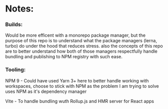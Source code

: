 # Notes: 

### Builds: 
Would be more efficent with a monorepo package manager, but the purpose of this repo is to understand what the package managers (lerna, turbo) do under the hood that reduces stress. also the concepts of this repo are to better understand how both of those managers respectfully handle bundling and publishing to NPM registry with such ease.

### Tooling: 
NPM 9 - Could have used Yarn 3+ here to better handle working with workspaces, choose to stick with NPM as the problem I am trying to solve uses NPM as it's dependency manager

Vite - To handle bundling wuth Rollup.js and HMR server for React apps